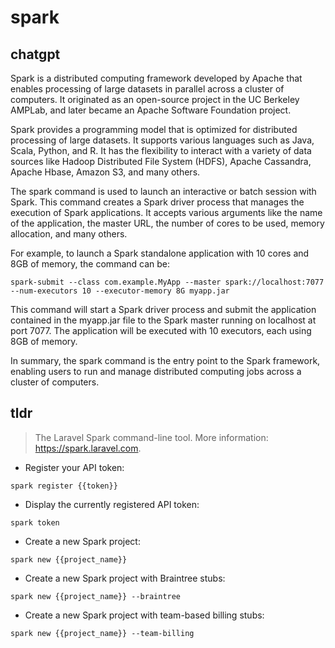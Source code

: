 # spark 
## chatgpt 
Spark is a distributed computing framework developed by Apache that enables processing of large datasets in parallel across a cluster of computers. It originated as an open-source project in the UC Berkeley AMPLab, and later became an Apache Software Foundation project.

Spark provides a programming model that is optimized for distributed processing of large datasets. It supports various languages such as Java, Scala, Python, and R. It has the flexibility to interact with a variety of data sources like Hadoop Distributed File System (HDFS), Apache Cassandra, Apache Hbase, Amazon S3, and many others.

The spark command is used to launch an interactive or batch session with Spark. This command creates a Spark driver process that manages the execution of Spark applications. It accepts various arguments like the name of the application, the master URL, the number of cores to be used, memory allocation, and many others.

For example, to launch a Spark standalone application with 10 cores and 8GB of memory, the command can be:

`spark-submit --class com.example.MyApp --master spark://localhost:7077 --num-executors 10 --executor-memory 8G myapp.jar`

This command will start a Spark driver process and submit the application contained in the myapp.jar file to the Spark master running on localhost at port 7077. The application will be executed with 10 executors, each using 8GB of memory.

In summary, the spark command is the entry point to the Spark framework, enabling users to run and manage distributed computing jobs across a cluster of computers. 

## tldr 
 
> The Laravel Spark command-line tool.
> More information: <https://spark.laravel.com>.

- Register your API token:

`spark register {{token}}`

- Display the currently registered API token:

`spark token`

- Create a new Spark project:

`spark new {{project_name}}`

- Create a new Spark project with Braintree stubs:

`spark new {{project_name}} --braintree`

- Create a new Spark project with team-based billing stubs:

`spark new {{project_name}} --team-billing`
